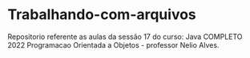 # Trabalhando-com-arquivos
Repositorio referente as aulas da sessão 17 do curso: Java COMPLETO 2022 Programacao Orientada a Objetos - professor Nelio Alves.
